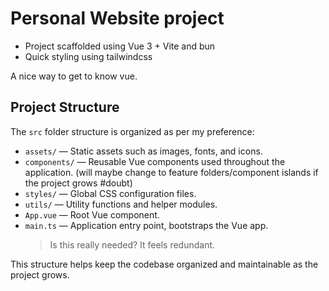 # Personal Website project
+ Project scaffolded using Vue 3 + Vite and bun
+ Quick styling using tailwindcss

A nice way to get to know vue.

## Project Structure
The `src` folder structure is organized as per my preference:
- `assets/` — Static assets such as images, fonts, and icons.
- `components/` — Reusable Vue components used throughout the application. (will maybe change to feature folders/component islands if the project grows #doubt)
- `styles/` — Global CSS configuration files.
- `utils/` — Utility functions and helper modules.
- `App.vue` — Root Vue component.
- `main.ts` — Application entry point, bootstraps the Vue app.
  > Is this really needed? It feels redundant.

This structure helps keep the codebase organized and maintainable as the project grows.


